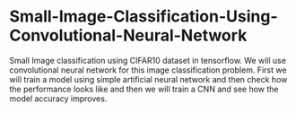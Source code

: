 # Small-Image-Classification-Using-Convolutional-Neural-Network

Small Image classification using CIFAR10 dataset in tensorflow. We will use convolutional neural network for this image classification problem. First we will train a model using simple artificial neural network and then check how the performance looks like and then we will train a CNN and see how the model accuracy improves.

